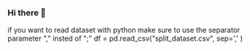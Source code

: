 ### Hi there 👋

<!--
**Arb-AppsReview/Arb-AppsReview** is a ✨ _special_ ✨ repository because its `README.md` (this file) appears on your GitHub profile.

Here are some ideas to get you started:

- 🔭 I’m currently working on ...
- 🌱 I’m currently learning ...
- 👯 I’m looking to collaborate on ...
- 🤔 I’m looking for help with ...
- 💬 Ask me about ...
- 📫 How to reach me: ...
- 😄 Pronouns: ...
- ⚡ Fun fact: ...
-->

if you want to read dataset with python make sure to use the separator parameter "," insted of ";"
df = pd.read_csv("split_dataset.csv", sep=',' )
